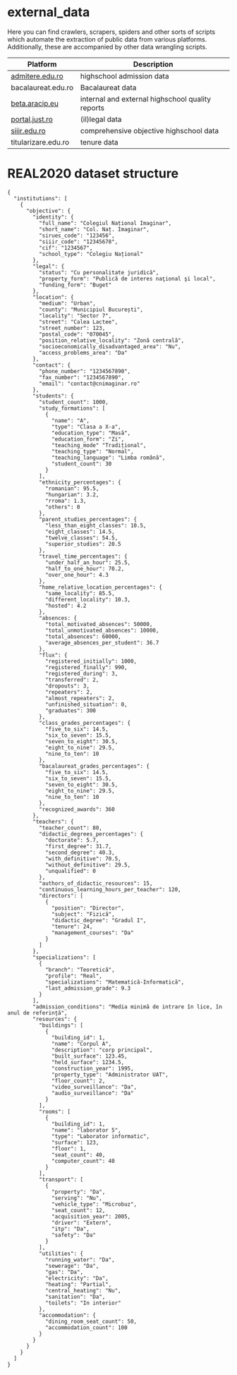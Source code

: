 # external_data

Here you can find crawlers, scrapers, spiders and other sorts of scripts which automate the extraction of public data from various platforms. Additionally, these are accompanied by other data wrangling scripts.

| Platform                                                                                     | Description                                      |
| -------------------------------------------------------------------------------------------- | ------------------------------------------------ |
| [admitere.edu.ro](https://github.com/paubric/real/tree/master/external_data/admitere.edu.ro) | highschool admission data                        |
| bacalaureat.edu.ro                                                                           | Bacalaureat data                                 |
| [beta.aracip.eu](https://github.com/paubric/real/tree/master/external_data/beta.aracip.eu)   | internal and external highschool quality reports |
| [portal.just.ro](https://github.com/paubric/real/tree/master/external_data/portal.just.ro)   | (il)legal data                                   |
| [siiir.edu.ro](https://github.com/paubric/real/tree/master/external_data/siiir.edu.ro)       | comprehensive objective highschool data          |
| titularizare.edu.ro                                                                          | tenure data                                      |

# REAL2020 dataset structure
```
{
  "institutions": [
    {
      "objective": {
        "identity": {
          "full_name": "Colegiul Național Imaginar",
          "short_name": "Col. Naț. Imaginar",
          "sirues_code": "123456",
          "siiir_code": "12345678",
          "cif": "1234567",
          "school_type": "Colegiu Național"
        },
        "legal": {
          "status": "Cu personalitate juridică",
          "property_form": "Publică de interes naţional şi local",
          "funding_form": "Buget"
        },
        "location": {
          "medium": "Urban",
          "county": "Municipiul București",
          "locality": "Sector 7",
          "street": "Calea Lactee",
          "street_number": 123,
          "postal_code": "070045",
          "position_relative_locality": "Zonă centrală",
          "socioeconomically_disadvantaged_area": "Nu",
          "access_problems_area": "Da"
        },
        "contact": {
          "phone_number": "1234567890",
          "fax_number": "1234567890",
          "email": "contact@cnimaginar.ro"
        },
        "students": {
          "student_count": 1000,
          "study_formations": [
            {
              "name": "A",
              "type": "Clasa a X-a",
              "education_type": "Masă",
              "education_form": "Zi",
              "teaching_mode" "Tradițional",
              "teaching_type": "Normal",
              "teaching_language": "Limba română",
              "student_count": 30
            }
          ],
          "ethnicity_percentages": {
            "romanian": 95.5,
            "hungarian": 3.2,
            "rroma": 1.3,
            "others": 0
          },
          "parent_studies_percentages": {
            "less_than_eight_classes": 10.5,
            "eight_classes": 14.5,
            "twelve_classes": 54.5,
            "superior_studies": 20.5
          },
          "travel_time_percentages": {
            "under_half_an_hour": 25.5,
            "half_to_one_hour": 70.2,
            "over_one_hour": 4.3
          },
          "home_relative_location_percentages": {
            "same_locality": 85.5,
            "different_locality": 10.3,
            "hosted": 4.2
          },
          "absences: {
            "total_motivated_absences": 50000,
            "total_unmotivated_absences": 10000,
            "total_absences": 60000,
            "average_absences_per_student": 36.7
          },
          "flux": {
            "registered_initially": 1000,
            "registered_finally": 990,
            "registered_during": 3,
            "transferred": 2,
            "dropouts": 3,
            "repeaters": 2,
            "almost_repeaters": 2,
            "unfinished_situation": 0,
            "graduates": 300
          },
          "class_grades_percentages": {
            "five_to_six": 14.5,
            "six_to_seven": 15.5,
            "seven_to_eight": 30.5,
            "eight_to_nine": 29.5,
            "nine_to_ten": 10
          },
          "bacalaureat_grades_percentages": {
            "five_to_six": 14.5,
            "six_to_seven": 15.5,
            "seven_to_eight": 30.5,
            "eight_to_nine": 29.5,
            "nine_to_ten": 10
          },
          "recognized_awards": 360
        },
        "teachers": {
          "teacher_count": 80,
          "didactic_degrees_percentages": {
            "doctorate": 5.7,
            "first_degree": 31.7,
            "second_degree": 40.3,
            "with_definitive": 70.5,
            "without_definitive": 29.5,
            "unqualified": 0
          },
          "authors_of_didactic_resources": 15,
          "continuous_learning_hours_per_teacher": 120,
          "directors": [
            {
              "position": "Director",
              "subject": "Fizică",
              "didactic_degree": "Gradul I",
              "tenure": 24,
              "management_courses": "Da"
            }
          ]
        },
        "specializations": [
          {
            "branch": "Teoretică",
            "profile": "Real",
            "specializations": "Matematică-Informatică",
            "last_admission_grade": 9.3
          }
        ],
        "admission_conditions": "Media minimă de intrare în lice, în anul de referință",
        "resources": {
          "buildings": [
            {
              "building_id": 1,
              "name": "Corpul A",
              "description": "corp principal",
              "built_surface": 123.45,
              "held_surface": 1234.5,
              "construction_year": 1995,
              "property_type": "Administrator UAT",
              "floor_count": 2,
              "video_surveillance": "Da",
              "audio_surveillance": "Da"
            }
          ],
          "rooms": [
            {
              "building_id": 1,
              "name": "laborator 5",
              "type": "Laborator informatic",
              "surface": 123,
              "floor": 1,
              "seat_count": 40,
              "computer_count": 40
            }
          ],
          "transport": [
            {
              "property": "Da",
              "serving": "Nu",
              "vehicle_type": "Microbuz",
              "seat_count": 12,
              "acquisition_year": 2005,
              "driver": "Extern",
              "itp": "Da",
              "safety": "Da"
            }
          ],
          "utilities": {
            "running_water": "Da",
            "sewerage": "Da",
            "gas": "Da",
            "electricity": "Da",
            "heating": "Partial",
            "central_heating": "Nu",
            "sanitation": "Da",
            "toilets": "In interior"
          },
          "accommodation": {
            "dining_room_seat_count": 50,
            "accommodation_count": 100
          }
        }
      }
    }
  ]
}
```

